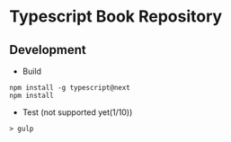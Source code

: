 # Typescript Book Repository
## Development
* Build
```console
npm install -g typescript@next
npm install
```
* Test (not supported yet(1/10))
```console
> gulp
```
